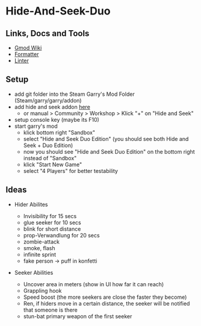 # Hide-And-Seek-Duo

## Links, Docs and Tools
- [Gmod Wiki](https://wiki.facepunch.com/gmod/)
- [Formatter](https://github.com/Koihik/LuaFormatter)
- [Linter](https://github.com/mpeterv/luacheck)

## Setup

- add git folder into the Steam Garry's Mod Folder (Steam/garry/garry/addon)
- add hide and seek addon [here](https://steamcommunity.com/sharedfiles/filedetails/?id=266512527&searchtext=hide+and+seek)
    - or manual > Community > Workshop > Klick "+" on "Hide and Seek"
- setup console key (maybe its F10)
- start garry's mod
    - klick bottom right "Sandbox"
    - select "Hide and Seek Duo Edition" (you should see both Hide and Seek + Duo Edition)
    - now you should see "Hide and Seek Duo Edition" on the bottom right instead of "Sandbox"
    - klick "Start New Game"
    - select "4 Players" for better testability

## Ideas

- Hider Abilites
    - Invisibility for 15 secs
    - glue seeker for 10 secs
    - blink for short distance
    - prop-Verwandlung for 20 secs
    - zombie-attack
    - smoke, flash
    - infinite sprint
    - fake person -> puff in konfetti

- Seeker Abilities
    - Uncover area in meters (show in UI how far it can reach)
    - Grappling hook
    - Speed boost (the more seekers are close the faster they become)
    - Ren, if hiders move in a certain distance, the seeker will be notified that someone is there
    - stun-bat primary weapon of the first seeker
